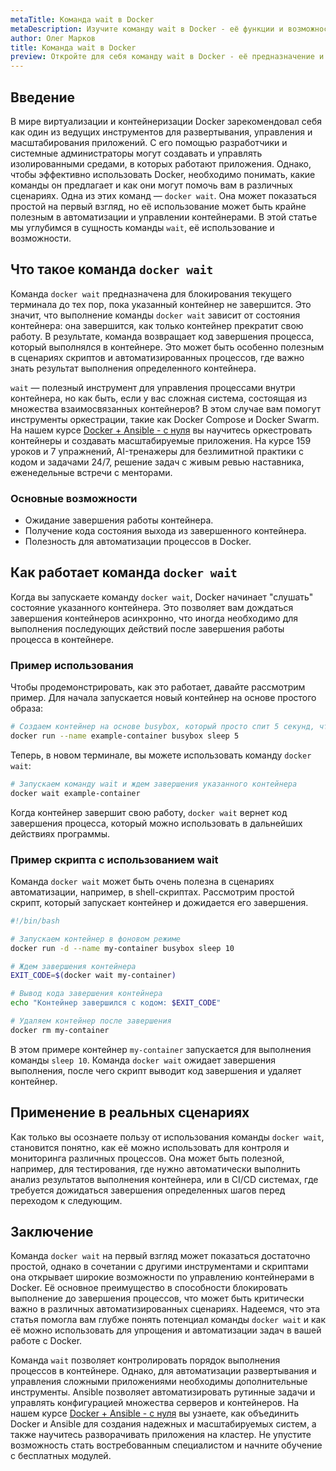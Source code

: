 ```yaml
---
metaTitle: Команда wait в Docker
metaDescription: Изучите команду wait в Docker - её функции и возможности для управления контейнерами. Узнайте, как она позволяет дожидаться завершения процессов в контейнерах 
author: Олег Марков
title: Команда wait в Docker
preview: Откройте для себя команду wait в Docker - её предназначение и применение для управления процессами в контейнерах. Примеры и детали использования помогут вам освоить её
---
```


## Введение

В мире виртуализации и контейнеризации Docker зарекомендовал себя как один из ведущих инструментов для развертывания, управления и масштабирования приложений. С его помощью разработчики и системные администраторы могут создавать и управлять изолированными средами, в которых работают приложения. Однако, чтобы эффективно использовать Docker, необходимо понимать, какие команды он предлагает и как они могут помочь вам в различных сценариях. Одна из этих команд — `docker wait`. Она может показаться простой на первый взгляд, но её использование может быть крайне полезным в автоматизации и управлении контейнерами. В этой статье мы углубимся в сущность команды `wait`, её использование и возможности.

## Что такое команда `docker wait`

Команда `docker wait` предназначена для блокирования текущего терминала до тех пор, пока указанный контейнер не завершится. Это значит, что выполнение команды `docker wait` зависит от состояния контейнера: она завершится, как только контейнер прекратит свою работу. В результате, команда возвращает код завершения процесса, который выполнялся в контейнере. Это может быть особенно полезным в сценариях скриптов и автоматизированных процессов, где важно знать результат выполнения определенного контейнера.

`wait` — полезный инструмент для управления процессами внутри контейнера, но как быть, если у вас сложная система, состоящая из множества взаимосвязанных контейнеров? В этом случае вам помогут инструменты оркестрации, такие как Docker Compose и Docker Swarm. На нашем курсе [Docker + Ansible - с нуля](https://purpleschool.ru/course/docker?utm_source=knowledgebase&utm_medium=text&utm_campaign=Komanda_wait_v_Docker) вы научитесь оркестровать контейнеры и создавать масштабируемые приложения. На курсе 159 уроков и 7 упражнений, AI-тренажеры для безлимитной практики с кодом и задачами 24/7, решение задач с живым ревью наставника, еженедельные встречи с менторами.

### Основные возможности

- Ожидание завершения работы контейнера.
- Получение кода состояния выхода из завершенного контейнера.
- Полезность для автоматизации процессов в Docker.

## Как работает команда `docker wait`

Когда вы запускаете команду `docker wait`, Docker начинает "слушать" состояние указанного контейнера. Это позволяет вам дождаться завершения контейнеров асинхронно, что иногда необходимо для выполнения последующих действий после завершения работы процесса в контейнере.

### Пример использования

Чтобы продемонстрировать, как это работает, давайте рассмотрим пример. Для начала запускается новый контейнер на основе простого образа:

```bash
# Создаем контейнер на основе busybox, который просто спит 5 секунд, чтобы быстро завершиться
docker run --name example-container busybox sleep 5
```

Теперь, в новом терминале, вы можете использовать команду `docker wait`:

```bash
# Запускаем команду wait и ждем завершения указанного контейнера
docker wait example-container
```

Когда контейнер завершит свою работу, `docker wait` вернет код завершения процесса, который можно использовать в дальнейших действиях программы.

### Пример скрипта с использованием wait

Команда `docker wait` может быть очень полезна в сценариях автоматизации, например, в shell-скриптах. Рассмотрим простой скрипт, который запускает контейнер и дожидается его завершения.

```bash
#!/bin/bash

# Запускаем контейнер в фоновом режиме
docker run -d --name my-container busybox sleep 10

# Ждем завершения контейнера
EXIT_CODE=$(docker wait my-container)

# Вывод кода завершения контейнера
echo "Контейнер завершился с кодом: $EXIT_CODE"

# Удаляем контейнер после завершения
docker rm my-container
```

В этом примере контейнер `my-container` запускается для выполнения команды `sleep 10`. Команда `docker wait` ожидает завершения выполнения, после чего скрипт выводит код завершения и удаляет контейнер.

## Применение в реальных сценариях

Как только вы осознаете пользу от использования команды `docker wait`, становится понятно, как её можно использовать для контроля и мониторинга различных процессов. Она может быть полезной, например, для тестирования, где нужно автоматически выполнить анализ результатов выполнения контейнера, или в CI/CD системах, где требуется дожидаться завершения определенных шагов перед переходом к следующим.

## Заключение

Команда `docker wait` на первый взгляд может показаться достаточно простой, однако в сочетании с другими инструментами и скриптами она открывает широкие возможности по управлению контейнерами в Docker. Её основное преимущество в способности блокировать выполнение до завершения процессов, что может быть критически важно в различных автоматизированных сценариях. Надеемся, что эта статья помогла вам глубже понять потенциал команды `docker wait` и как её можно использовать для упрощения и автоматизации задач в вашей работе с Docker.

Команда `wait` позволяет контролировать порядок выполнения процессов в контейнере. Однако, для автоматизации развертывания и управления сложными приложениями необходимы дополнительные инструменты. Ansible позволяет автоматизировать рутинные задачи и управлять конфигурацией множества серверов и контейнеров. На нашем курсе [Docker + Ansible - с нуля](https://purpleschool.ru/course/docker?utm_source=knowledgebase&utm_medium=text&utm_campaign=Komanda_wait_v_Docker) вы узнаете, как объединить Docker и Ansible для создания надежных и масштабируемых систем, а также научитесь разворачивать приложения на кластер. Не упустите возможность стать востребованным специалистом и начните обучение с бесплатных модулей.

